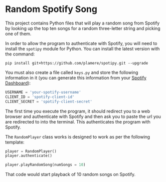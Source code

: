 # Random Spotify Song

This project contains Python files that will play a random song from Spotify by looking up the top ten songs for a random three-letter string and picking one of them.

In order to allow the program to authenticate with Spotify, you will need to install the `spotipy` module for Python. You can install the latest version with the command:

```
pip install git+https://github.com/plamere/spotipy.git --upgrade
```

You must also create a file called `keys.py` and store the following information in it (you can generate this information from your [Spotify Dashboard](https://developer.spotify.com/dashboard/applications)):

```Python
USERNAME = 'your-spotify-username'
CLIENT_ID = 'spotify-client-id'
CLIENT_SECRET = 'spotify-client-secret'
```

The first time you execute the program, it should redirect you to a web browser and authenticate with Spotify and then ask you to paste the url you are redirected to into the terminal. This authenticates the program with Spotify.

The `RandomPlayer` class works is designed to work as per the following template:

```Python
player = RandomPlayer()
player.authenticate()

player.playRandomSong(numSongs = 10)
```

That code would start playback of 10 random songs on Spotify.
